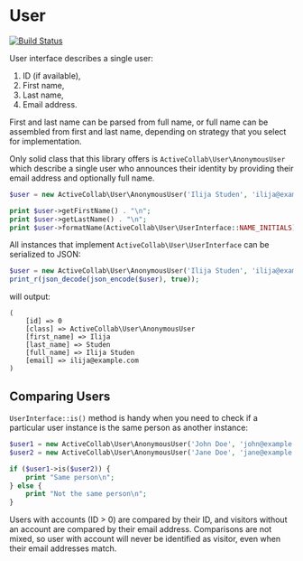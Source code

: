 # User

[![Build Status](https://travis-ci.org/activecollab/user.svg?branch=master)](https://travis-ci.org/activecollab/user)

User interface describes a single user:

1. ID (if available),
2. First name,
3. Last name,
4. Email address.

First and last name can be parsed from full name, or full name can be assembled from first and last name, depending on
strategy that you select for implementation.

Only solid class that this library offers is `ActiveCollab\User\AnonymousUser` which describe a single user who
announces their identity by providing their email address and optionally full name.

```php
$user = new ActiveCollab\User\AnonymousUser('Ilija Studen', 'ilija@example.com');

print $user->getFirstName() . "\n";
print $user->getLastName() . "\n";
print $user->formatName(ActiveCollab\User\UserInterface::NAME_INITIALS) . "\n";
```

All instances that implement `ActiveCollab\User\UserInterface` can be serialized to JSON:

```php
$user = new ActiveCollab\User\AnonymousUser('Ilija Studen', 'ilija@example.com');
print_r(json_decode(json_encode($user), true));
```

will output:

```
(
    [id] => 0
    [class] => ActiveCollab\User\AnonymousUser
    [first_name] => Ilija
    [last_name] => Studen
    [full_name] => Ilija Studen
    [email] => ilija@example.com
)
```

## Comparing Users

`UserInterface::is()` method is handy when you need to check if a particular user instance is the same person as another instance:

```php
$user1 = new ActiveCollab\User\AnonymousUser('John Doe', 'john@example.com');
$user2 = new ActiveCollab\User\AnonymousUser('Jane Doe', 'jane@example.com');

if ($user1->is($user2)) {
    print "Same person\n";
} else {
    print "Not the same person\n";
}
```

Users with accounts (ID > 0) are compared by their ID, and visitors without an account are compared by their email address. Comparisons are not mixed, so user with account will never be identified as visitor, even when their email addresses match. 
